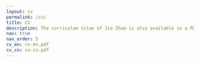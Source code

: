 ```yaml
---
layout: cv
permalink: /cv/
title: CV
description: The curriculum vitae of Jie Zhao is also available in a PDF format.
nav: true
nav_order: 5
cv_en: cv-en.pdf
cv_cn: cv-cn.pdf
---
```

